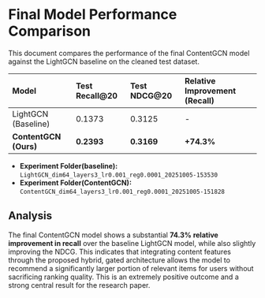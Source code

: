 # Final Model Performance Comparison

This document compares the performance of the final ContentGCN model against the LightGCN baseline on the cleaned test dataset.

| Model                 | Test Recall@20 | Test NDCG@20 | Relative Improvement (Recall) |
| :-------------------- | :------------- | :----------- | :---------------------------- |
| LightGCN (Baseline)   | 0.1373         | 0.3125       | -                             |
| **ContentGCN (Ours)** | **0.2393** | **0.3169** | **+74.3%** |


- **Experiment Folder(baseline):** `LightGCN_dim64_layers3_lr0.001_reg0.0001_20251005-153530`
- **Experiment Folder(ContentGCN):** `ContentGCN_dim64_layers3_lr0.001_reg0.0001_20251005-151828`

## Analysis

The final ContentGCN model shows a substantial **74.3% relative improvement in recall** over the baseline LightGCN model, while also slightly improving the NDCG. This indicates that integrating content features through the proposed hybrid, gated architecture allows the model to recommend a significantly larger portion of relevant items for users without sacrificing ranking quality. This is an extremely positive outcome and a strong central result for the research paper.
